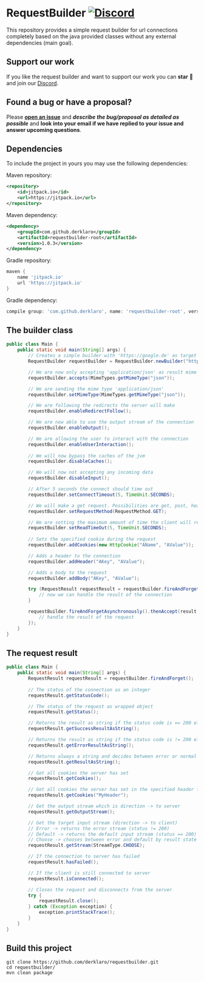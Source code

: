 # RequestBuilder [![Discord](https://img.shields.io/discord/499666347337449472.svg?color=7289DA&label=discord)](https://discord.gg/uskXdVZ)
This repository provides a simple request builder for url connections completely based on the java provided
classes without any external dependencies (main goal).

## Support our work
If you like the request builder and want to support our work you can **star** :star2: and join our [Discord](https://discord.gg/uskXdVZ).

## Found a bug or have a proposal?
Please
[**open an issue**](https://github.com/derklaro/reformcloud2-prefix-system/issues/new)
and ***describe the bug/proposal as detailed as possible*** and **look into your email if we have replied to your issue
and answer upcoming questions**.

## Dependencies
To include the project in yours you may use the following dependencies:

Maven repository:
```xml
<repository>
    <id>jitpack.io</id>
    <url>https://jitpack.io</url>
</repository>
```

Maven dependency:
```xml
<dependency>
    <groupId>com.github.derklaro</groupId>
    <artifactId>requestbuilder-root</artifactId>
    <version>1.0.3</version>
</dependency>
```

Gradle repository:
```groovy
maven {
    name 'jitpack.io'
    url 'https://jitpack.io'
}
```

Gradle dependency:
```groovy
compile group: 'com.github.derklaro', name: 'requestbuilder-root', version: '1.0.3'
```

## The builder class
```java
public class Main {
    public static void main(String[] args) {
        // Creates a simple builder with 'https://google.de' as target and no proxy
        RequestBuilder requestBuilder = RequestBuilder.newBuilder("https:google.de", Proxy.NO_PROXY);

        // We are now only accepting 'application/json' as result mime type
        requestBuilder.accepts(MimeTypes.getMimeType("json"));

        // We are sending the mime type 'application/json'
        requestBuilder.setMimeType(MimeTypes.getMimeType("json"));

        // We are following the redirects the server will make
        requestBuilder.enableRedirectFollow();

        // We are now able to use the output stream of the connection
        requestBuilder.enableOutput();

        // We are allowing the user to interact with the connection
        requestBuilder.enableUserInteraction();
    
        // We will now bypass the caches of the jvm
        requestBuilder.disableCaches();

        // We will now not accepting any incoming data
        requestBuilder.disableInput();

        // After 5 seconds the connect should time out
        requestBuilder.setConnectTimeout(5, TimeUnit.SECONDS);

        // We will make a get request. Possibilities are get, post, head, options, put, delete, trace
        requestBuilder.setRequestMethod(RequestMethod.GET);

        // We are setting the maximum amount of time the client will read from the connection
        requestBuilder.setReadTimeOut(5, TimeUnit.SECONDS);
    
        // Sets the specified cookie during the request
        requestBuilder.addCookies(new HttpCookie("AName", "AValue"));

        // Adds a header to the connection
        requestBuilder.addHeader("AKey", "AValue");

        // Adds a body to the request
        requestBuilder.addBody("AKey", "AValue");

        try (RequestResult requestResult = requestBuilder.fireAndForget()) {
            // now we can handle the result of the connection
        }

        requestBuilder.fireAndForgetAsynchronously().thenAccept(result -> {
            // handle the result of the request
        });
    }
}
```
## The request result
```java
public class Main {
    public static void main(String[] args) {
        RequestResult requestResult = requestBuilder.fireAndForget();
        
        // The status of the connection as an integer
        requestResult.getStatusCode();

        // The status of the request as wrapped object
        requestResult.getStatus();

        // Returns the result as string if the status code is == 200 else it will end up throwing an exception
        requestResult.getSuccessResultAsString();

        // Returns the result as string if the status code is != 200 else it will end up throwing an exception
        requestResult.getErrorResultAsString();

        // Returns always a string and decides between error or normal input
        requestResult.getResultAsString();

        // Get all cookies the server has set
        requestResult.getCookies();

        // Get all cookies the server has set in the specified header field
        requestResult.getCookies("MyHeader");

        // Get the output stream which is direction -> to server
        requestResult.getOutputStream();

        // Get the target input stream (direction -> to client)
        // Error -> returns the error stream (status != 200)
        // Default -> returns the default input stream (status == 200)
        // Choose -> chooses between error and default by result state
        requestResult.getStream(StreamType.CHOOSE);

        // If the connection to server has failed
        requestResult.hasFailed();

        // If the client is still connected to server
        requestResult.isConnected();

        // Closes the request and disconnects from the server
        try {
            requestResult.close();
        } catch (Exception exception) {
            exception.printStackTrace();
        }
    }
}
```

## Build this project
```
git clone https://github.com/derklaro/requestbuilder.git
cd requestbuilder/
mvn clean package
```
